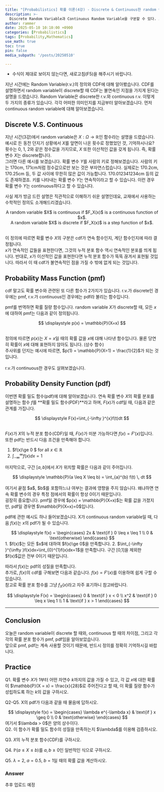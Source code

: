 ```yaml
---
title: "[Probabilistics] 확률 이론(4강) - Discrete & Continuous한 random variable과 확률 분포 함수"
description: >-
  Discrete Random Variable과 Continuous Random Variable을 구분할 수 있다. 또한 probability mass function과 probability density function을 이해할 수 있습니다.
author: rammer
date: 2025-05-10 10:10:00 +0900
categories: [Probabilistics]
tags: [Probability,Mathematics]
use_math: true
toc: true
pin: false
media_subpath: '/posts/20250510'

---
```

  * 수식이 제대로 보이지 않는다면, 새로고침(F5)을 해주시기 바랍니다.  
  
  
 지난 시간에는 Random Variable(r.v.)의 정의와 CDF에 대해 알아봤습니다. CDF를 설명하면서 random variable이 discrete할 때 CDF는 불연속인 지점을 가지게 된다는 설명을 드렸습니다. Random Variable은 discrete한 r.v.와 continuous r.v. 이렇게 두 가지의 종류가 있습니다. 각각 어떠한 의미인지를 지금부터 알아보겠습니다. 먼저 continuous random variable에 대해 알아보겠습니다.


## **Discrete V.S. Continuous**
지난 시간(3강)에서 random variable은 $X:\Omega\to \mathbb{R}$인 함수라는 설명을 드렸습니다. 예시로 든 동전 던지기 상황에서 $X$를 앞면이 나온 횟수로 정했었던 것, 기억하시나요? 횟수는 0, 1, 2와 같은 정수값을 가지므로, $X$ 또한 이산적인 값을 갖게 됩니다. 즉, 확률 변수 $X$는 discrete합니다. <br>
그러면 다른 예시를 보겠습니다. 확률 변수 $Y$를 사람의 키로 정해보겠습니다. 사람의 키는 170cm, 171cm처럼 정수값으로만 보는 것은 부자연스럽습니다. 실제로는 170.2cm, 170.25cm 등, 두 값 사이에 무한히 많은 값이 가능합니다. 170.012341234cm 등의 값도 존재하겠죠. 키를 나타내는 확률 변수 $Y$는 연속적이라고 할 수 있습니다.  이런 경우 확률 변수 $Y$는 continuous하다고 할 수 있습니다. <br>

사실 제가 방금 드린 설명은 직관적으로 이해하기 쉬운 설명인데요, 교재에서 사용하는 수학적인 정의도 소개해드리겠습니다. <br>

<div align="center">
A random variable $X$ is continuous if $F_X(x)$ is a continuous function of $x$.<br>A random variable $X$ is discrete if $F_X(x)$ is a step function of $x$.
</div>
<br>

이 정의에 따르면 확률 변수 $X$의 구분은 cdf가 연속 함수인지, 계단 함수인지에 따라 결정됩니다. <br>
$x$가 연속적인 값들을 표현한다면, 그것의 누적 분포 함수 역시 연속적인 분포를 띄게 됩니다. 반대로, $x$가 이산적인 값을 표현한다면 누적 분포 함수가 뚝뚝 끊겨서 표현될 것입니다. 따라서 이 때 cdf가 불연속적인 점을 가질 수 밖에 없게 되는 것입니다. <br>

## **Probability Mass Function (pmf)** ##
cdf 말고도 확률 변수와 관련된 또 다른 함수가 2가지가 있습니다. r.v.가 discrete인 경우에는 pmf, r.v.가 continuous인 경우에는 pdf라 불리는 함수입니다. <br>

pmf를 번역하면 확률 질량 함수입니다. random variable $X$가 discrete할 때, 모든 $x$에 대하여 pmf는 다음과 같이 정의됩니다.<br>

<div align="center">
$$
\displaystyle
p(x) = \mathbb{P}(X=x)
$$
</div>
<br>

정의에 따르면 $p(x)$는 $X=x$일 때의 확률 값을 $x$에 대해 나타낸 함수입니다. 물론 당연히 확률이 $x$에 대해 표현하지 않아도 됩니다. (상수 함수)<br>
주사위를 던지는 예시에 따르면, $p(1) = \mathbb{P}(X=1) = \frac{1}{2}$가 되는 것입니다.<br>
<br>
r.v.가 continuous한 경우도 살펴보겠습니다.

## **Probability Density Function (pdf)** ##
이번엔 확률 밀도 함수(pdf)에 대해 알아보겠습니다. 연속 확률 변수 $X$의 확률 분포를 설명하는 함수 $f$를 **확률 밀도 함수(PDF)**라고 하며, $F(x)$가 cdf일 때, 다음과 같은 관계를 가집니다. <br>

<div align="center">
$$
\displaystyle
F(x)=\int_{-\infty }^{x}f(t)dt
$$
</div>
<br>

$F(x)$가 $X$의 누적 분포 함수(CDF)일 때, $F(x)$가 미분 가능하다면 $f(x) = F'(x)$입니다. <br>
또한 pdf는 반드시 다음 조건을 만족해야 합니다. <br>
1. $f(x)\ge 0 $ for all $x \in \mathbb{R}$
2. $\int_{-\infty }^{\infty }f(x)dx=1$

마지막으로, 구간 $[a, b]$에서 $X$가 위치할 확률은 다음과 같이 주어집니다. <br>

<div align="center">
$$
\displaystyle
\mathbb{P}(a \leq X \leq b) = \int_{a}^{b} f(t) \, dt
$$
</div>
<br>
여기서 끝점 $a$, $b$를 포함하느냐 여부는 결과에 영향을 주지 않습니다. 왜냐하면 연속 확률 변수의 경우 특정 점에서의 확률이 항상 0이기 때문입니다.  <br>
굉장히 중요합니다. pmf일 경우에 $p(x) = \mathbb{P}(X=x)$는 확률 값을 가졌지만, pdf일 경우엔 $\mathbb{P}(X=x)=0$입니다.

pdf에 관한 예시도 하나 들어보겠습니다. X가 continuous random variable일 때, 다음 $f(x)$는 $x$의 pdf가 될 수 있습니다. <br>
<div align="center">
$$
\displaystyle
f(x) =
\begin{cases}
2x & \text{if } 0 \leq x \leq 1 \\
0 & \text{otherwise}
\end{cases}
$$
</div>
1. $f(x)$는 모든 $x$에 대하여 $f(x)\ge 0$을 만족합니다.
2. $\int_{-\infty }^{\infty }f(x)dx=\int_{0}^{1}f(x)dx=1$을 만족합니다. 구간 [0,1]을 제외한 $f(x)$값은 전부 0이기 때문입니다.

따라서 $f(x)$는 pdf의 성질을 만족합니다.<br>
추가로, $f(x)$의 cdf를 구해보면 다음과 같습니다. $f(x) = F'(x)$를 이용하여 쉽게 구할 수 있습니다. <br>
참고로 확률 분포 함수를 그냥 $f_X(x)$라고 자주 표기하니 참고바랍니다.<br>

<div align="center">
$$
\displaystyle
F(x) =
\begin{cases}
0 & \text{if } x < 0 \\
x^2 & \text{if } 0 \leq x \leq 1 \\
1 & \text{if } x > 1
\end{cases}
$$
</div>

---

## **Conclusion**
오늘은 random variable이 discrete 할 때와, continuous 할 때의 차이점, 그리고 각각의 확률 분포 함수가 pmf, pdf임을 알아보았습니다.<br>
앞으로 pmf, pdf는 계속 사용할 것이기 때문에, 반드시 정의를 정확히 기억하시길 바랍니다.
## **Practice** 
Q1. 확률 변수 $X$가 $1$부터 어떤 자연수 $k$까지의 값을 가질 수 있고, 각 값 $x$에 대한 확률이 $\mathbb{P}(X = x) = \frac{x}{28}$로 주어진다고 할 때, 이 확률 질량 함수가 성립하도록 하는 $k$의 값을 구하시오.

Q2-Q5. X의 pdf가 다음과 같을 때 물음에 답하시오.
<div align="center">
$$
\displaystyle
f(x) =
\begin{cases}
\lambda e^{-\lambda x} & \text{if } x \geq 0 \\
0 & \text{otherwise}
\end{cases}
$$
</div>
여기서 $\lambda > 0$은 양의 상수이다.<br>
Q2. 이 함수가 확률 밀도 함수의 성질을 만족하는지 $\lambda$를 이용해 검증하시오.

Q3. $X$의 누적 분포 함수(CDF)를 구하시오.

Q4. $\mathbb{P}(a \leq X \leq b)$를 $a, b \geq 0$인 일반적인 식으로 구하시오.

Q5. $\lambda = 2$, $a = 0.5$, $b = 1$일 때의 확률 값을 계산하시오.



  
  
  

### Answer 
추후 업로드 예정







